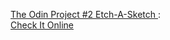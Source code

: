 
 

<a href="http://www.theodinproject.com/web-development-101/javascript-and-jquery"> The Odin Project #2 Etch-A-Sketch </a>: 
<br>
<a href="http://htmlpreview.github.io/?https://github.com/grzegorzzajac1989/theOdinProject/blob/master/Web_Development_101/sketch/index.html"> Check It Online </a>
